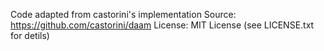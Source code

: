 Code adapted from castorini's implementation
Source: https://github.com/castorini/daam
License: MIT License (see LICENSE.txt for detils)
